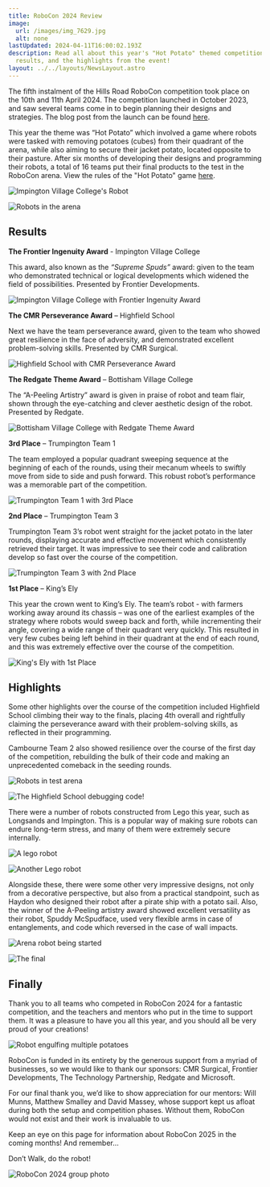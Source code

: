 ```yaml
---
title: RoboCon 2024 Review
image: 
  url: /images/img_7629.jpg
  alt: none
lastUpdated: 2024-04-11T16:00:02.193Z
description: Read all about this year's "Hot Potato" themed competition, the
  results, and the highlights from the event!
layout: ../../layouts/NewsLayout.astro
---
```

The fifth instalment of the Hills Road RoboCon competition took place on the 10th and 11th April 2024. The competition launched in October 2023, and saw several teams come in to begin planning their designs and strategies. The blog post from the launch can be found [here](https://www.robocon.uk/blog/robocon-2024-kick-off-1.html).

This year the theme was “Hot Potato” which involved a game where robots were tasked with removing potatoes (cubes) from their quadrant of the arena, while also aiming to secure their jacket potato, located opposite to their pasture. After six months of developing their designs and programming their robots, a total of 16 teams put their final products to the test in the RoboCon arena. View the rules of the "Hot Potato" game [here](https://www.robocon.uk/rulebook.pdf).

![](/images/img_7514.jpg "Impington Village College's Robot")

![](/images/picture-1.jpg "Robots in the arena")

## Results

**The Frontier Ingenuity Award** - Impington Village College

This award, also known as the *“Supreme Spuds”* award: given to the team who demonstrated technical or logical developments which widened the field of possibilities. Presented by Frontier Developments. 

![](/images/img_7654.jpg "Impington Village College with Frontier Ingenuity Award")

**The CMR Perseverance Award** – Highfield School

Next we have the team perseverance award, given to the team who showed great resilience in the face of adversity, and demonstrated excellent problem-solving skills. Presented by CMR Surgical. 

![](/images/img_7645.jpg "Highfield School with CMR Perseverance Award")

**The Redgate Theme Award** – Bottisham Village College

The “A-Peeling Artistry” award is given in praise of robot and team flair, shown through the eye-catching and clever aesthetic design of the robot. Presented by Redgate.

![](/images/img_7649.jpg "Bottisham Village College with Redgate Theme Award")

**3rd Place** – Trumpington Team 1

The team employed a popular quadrant sweeping sequence at the beginning of each of the rounds, using their mecanum wheels to swiftly move from side to side and push forward. This robust robot’s performance was a memorable part of the competition. 

![](/images/img_7662.jpg "Trumpington Team 1 with 3rd Place")

**2nd Place** – Trumpington Team 3

Trumpington Team 3’s robot went straight for the jacket potato in the later rounds, displaying accurate and effective movement which consistently retrieved their target. It was impressive to see their code and calibration develop so fast over the course of the competition. 

![](/images/img_7666.jpg "Trumpington Team 3 with 2nd Place")

**1st Place** – King’s Ely

This year the crown went to King’s Ely. The team’s robot - with farmers working away around its chassis – was one of the earliest examples of the strategy where robots would sweep back and forth, while incrementing their angle, covering a wide range of their quadrant very quickly. This resulted in very few cubes being left behind in their quadrant at the end of each round, and this was extremely effective over the course of the competition. 

![](/images/img_7672.jpg "King's Ely with 1st Place")

## H﻿ighlights

Some other highlights over the course of the competition included Highfield School climbing their way to the finals, placing 4th overall and rightfully claiming the perseverance award with their problem-solving skills, as reflected in their programming.

Cambourne Team 2 also showed resilience over the course of the first day of the competition, rebuilding the bulk of their code and making an unprecedented comeback in the seeding rounds.

![](/images/img_7364.jpg "Robots in test arena")

![](/images/img_7388.jpg "The Highfield School debugging code!")

There were a number of robots constructed from Lego this year, such as Longsands and Impington. This is a popular way of making sure robots can endure long-term stress, and many of them were extremely secure internally. 

![](/images/img_7472.jpg "A lego robot")

![](/images/img_7378.jpg "Another Lego robot")

Alongside these, there were some other very impressive designs, not only from a decorative perspective, but also from a practical standpoint, such as Haydon who designed their robot after a pirate ship with a potato sail. Also, the winner of the A-Peeling artistry award showed excellent versatility as their robot, Spuddy McSpudface, used very flexible arms in case of entanglements, and code which reversed in the case of wall impacts.

![](/images/img_7442.jpg "Arena robot being started")

![](/images/img_7478.jpg "The final")

## F﻿inally

Thank you to all teams who competed in RoboCon 2024 for a fantastic competition, and the teachers and mentors who put in the time to support them. It was a pleasure to have you all this year, and you should all be very proud of your creations!

![](/images/img_7509.jpg "Robot engulfing multiple potatoes")

RoboCon is funded in its entirety by the generous support from a myriad of businesses, so we would like to thank our sponsors: CMR Surgical, Frontier Developments, The Technology Partnership, Redgate and Microsoft. 

For our final thank you, we’d like to show appreciation for our mentors: Will Munns, Matthew Smalley and David Massey, whose support kept us afloat during both the setup and competition phases. Without them, RoboCon would not exist and their work is invaluable to us.

Keep an eye on this page for information about RoboCon 2025 in the coming months! And remember…

Don’t Walk, do the robot!

![](/images/img_7629.jpg "RoboCon 2024 group photo")